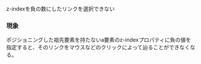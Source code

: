 z-indexを負の数にしたリンクを選択できない

### 現象

ポジショニングした祖先要素を持たないa要素のz-indexプロパティに負の値を指定すると、そのリンクをマウスなどのクリックによって辿ることができなくなる。
